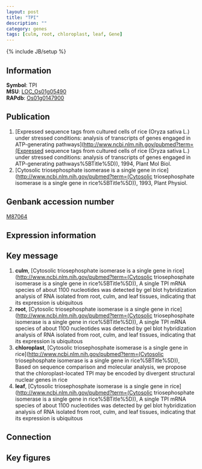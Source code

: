 ```yaml
---
layout: post
title: "TPI"
description: ""
category: genes
tags: [culm, root, chloroplast, leaf, Gene]
---
```

{% include JB/setup %}

## Information
__Symbol__: TPI  
__MSU__: [LOC_Os01g05490](http://rice.plantbiology.msu.edu/cgi-bin/ORF_infopage.cgi?orf=LOC_Os01g05490)  
__RAPdb__: [Os01g0147900](http://rapdb.dna.affrc.go.jp/viewer/gbrowse_details/irgsp1?name=Os01g0147900)  

## Publication
1. [Expressed sequence tags from cultured cells of rice (Oryza sativa L.) under stressed conditions: analysis of transcripts of genes engaged in ATP-generating pathways](http://www.ncbi.nlm.nih.gov/pubmed?term=(Expressed sequence tags from cultured cells of rice (Oryza sativa L.) under stressed conditions: analysis of transcripts of genes engaged in ATP-generating pathways%5BTitle%5D)), 1994, Plant Mol Biol.
2. [Cytosolic triosephosphate isomerase is a single gene in rice](http://www.ncbi.nlm.nih.gov/pubmed?term=(Cytosolic triosephosphate isomerase is a single gene in rice%5BTitle%5D)), 1993, Plant Physiol.

## Genbank accession number
[M87064](http://www.ncbi.nlm.nih.gov/nuccore/M87064)

## Expression information

## Key message
1. __culm__, [Cytosolic triosephosphate isomerase is a single gene in rice](http://www.ncbi.nlm.nih.gov/pubmed?term=(Cytosolic triosephosphate isomerase is a single gene in rice%5BTitle%5D)),  A single TPI mRNA species of about 1100 nucleotides was detected by gel blot hybridization analysis of RNA isolated from root, culm, and leaf tissues, indicating that its expression is ubiquitous
2. __root__, [Cytosolic triosephosphate isomerase is a single gene in rice](http://www.ncbi.nlm.nih.gov/pubmed?term=(Cytosolic triosephosphate isomerase is a single gene in rice%5BTitle%5D)),  A single TPI mRNA species of about 1100 nucleotides was detected by gel blot hybridization analysis of RNA isolated from root, culm, and leaf tissues, indicating that its expression is ubiquitous
3. __chloroplast__, [Cytosolic triosephosphate isomerase is a single gene in rice](http://www.ncbi.nlm.nih.gov/pubmed?term=(Cytosolic triosephosphate isomerase is a single gene in rice%5BTitle%5D)),  Based on sequence comparison and molecular analysis, we propose that the chloroplast-located TPI may be encoded by divergent structural nuclear genes in rice
4. __leaf__, [Cytosolic triosephosphate isomerase is a single gene in rice](http://www.ncbi.nlm.nih.gov/pubmed?term=(Cytosolic triosephosphate isomerase is a single gene in rice%5BTitle%5D)),  A single TPI mRNA species of about 1100 nucleotides was detected by gel blot hybridization analysis of RNA isolated from root, culm, and leaf tissues, indicating that its expression is ubiquitous

## Connection

## Key figures



